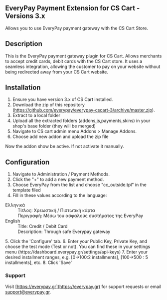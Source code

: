 ## EveryPay Payment Extension for CS Cart - Versions 3.x
Allows you to use EveryPay payment gateway with the CS Cart Store.

## Description

This is the EveryPay payment gateway plugin for CS Cart. Allows merchants to accept credit cards, debit cards with the CS Cart store. It uses a seamless integration, allowing the customer to pay on your website without being redirected away from your CS Cart website.

## Installation
1. Ensure you have version 3.x of CS Cart installed.
2. Download the zip of this repository (https://github.com/everypay/everypay-cscart-3/archive/master.zip).
3. Extract to a local folder
4. Upload all the extracted folders (addons,js,payments,skins) in your shop's base folder (they will be merged)
5. Navigate to CS cart admin menu Addons > Manage Addons.
6. Choose add new addon and upload the zip file

Now the addon show be active. If not activate it manually.

## Configuration

1. Navigate to Administration / Payment Methods.
2. Click the "+" to add a new payment method.
3. Choose EveryPay from the list and choose "cc_outside.tpl" in the template filed
4. Fill in these values according to the language: 
<dl>
    <dt>Ελληνικά</dt>
    <dd>Τίτλος: Χρεωστική / Πιστωτική κάρτα</dd>
    <dd>Περιγραφή: Μέσω του ασφαλούς συστήματος της EveryPay</dd>
    <dt>English</dt>
    <dd>Title: Credit / Debit Card</dd>
    <dd>Description: Through safe Everypay  gateway</dd>
</dl>
5. Click the 'Configure' tab.
6. Enter your Public Key, Private Key, and choose the test mode (Test or not). You can find these in your settings menu (https://dashboard.everypay.gr/settings/api-keys)
7. Enter your desired installment ranges, e.g. [0->100:2 installments], [100->500 : 5 installments], etc.
8. Click 'Save'

### Support

Visit [https://everypay.gr](https://everypay.gr) for support requests or email support@everypay.gr.